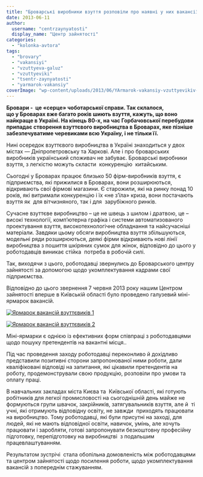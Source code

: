 ```yaml
---
title: "Броварські виробники взуття розповіли про наявні у них вакансії"
date: 2013-06-11
author: 
  username: "centrzaynyatosti"
  display_name: "Центр зайнятості"
categories: 
  - "kolonka-avtora"
tags: 
  - "brovary"
  - "vakansiyi"
  - "vzuttyeva-galuz"
  - "vzuttyeviki"
  - "tsentr-zaynyatosti"
  - "yarmarok-vakansiy"
coverImage: "wp-content/uploads/2013/06/YArmarok-vakansiy-vzuttyevikiv-2.jpg"
---
```


**Бровари -  це «серце» чоботарської справи. Так склалося, що у Броварах вже багато років шиють взуття, кажуть, що воно  найкраще в Україні. На кінець 80-х, на час Горбачовської перебудови припадає створення взуттєвого виробництва в Броварах, яке пізніше забезпечуватиме черевиками всю Україну, і не тільки її.**

Нині осередок взуттєвого виробництва в Україні знаходиться у двох містах — Дніпропетровську та Харкові. Але і про броварських виробників український споживач не забуває. Броварські виробники взуття, з легкістю можуть скласти  конкуренцію  китайським.

Сьогодні у Броварах працює близько 50 фірм-виробників взуття, є підприємства, які прижилися в Броварах, вони розширюються, відкривають свої фірмові магазини. Є старожили, які на ринку понад 10 років, які витримали конкуренцію і їх «не з’їла» криза, вони постачають взуття як  для вітчизняного, так і для  зарубіжного ринків.

Сучасне взуттєве виробництво – це не швець з шилом і дратвою, це – високі технології, комп’ютерна графіка і системи автоматизованого проектування взуття, високотехнологічне обладнання та найсучасніші матеріали. Завдяки цьому обсяги виробництва взуття збільшуються, модельні ряди розширюються, деякі фірми відкривають нові лінії виробництва з пошиття шкіряних сумок для жінок, відповідно до цього у роботодавців виникає стійка  потреба в робочій силі.

Так, виходячи з цього, роботодавці звернулись до Броварського центру зайнятості за допомогою щодо укомплектування кадрами свої підприємства.

Відповідно до цього звернення 7 червня 2013 року нашим Центром зайнятості вперше в Київській області було проведено галузевий міні-ярмарок вакансій.

[![Ярмарок вакансій взуттєвиків 1](https://mpz.brovary.org/wp-content/uploads/2013/06/YArmarok-vakansiy-vzuttyevikiv-1.jpg)](https://mpz.brovary.org/wp-content/uploads/2013/06/YArmarok-vakansiy-vzuttyevikiv-1.jpg)

[![Ярмарок вакансій взуттєвиків 2](https://mpz.brovary.org/wp-content/uploads/2013/06/YArmarok-vakansiy-vzuttyevikiv-2.jpg)](https://mpz.brovary.org/wp-content/uploads/2013/06/YArmarok-vakansiy-vzuttyevikiv-2.jpg)

Міні-ярмарки є однією із ефективних форм співпраці з роботодавцями щодо пошуку претендентів на вакантні місця..

Під час проведення заходу роботодавці переконливо й дохідливо представили позитивні сторони запропонованої ними роботи, дали кваліфіковані відповіді на запитання, які цікавили претендентів на роботу, продемонстрували свою продукцію, розповіли про умови та оплату праці.

В навчальних закладах міста Києва та  Київської області, які готують робітників для легкої промисловості на сьогоднішній день майже не формуються групи швачок, закрійників, затягувальників взуття, але й  ті учні, які отримують відповідну освіту, не завжди  приходять працювати  на виробництво. Тому роботодавці, які були присутні на заході, для людей, які не мають відповідної освіти, навичок, умінь, але хочуть працювати і заробляти, готові запропонувати безкоштовну професійну підготовку, перепідготовку на виробництві  з подальшим працевлаштуванням.

Результатом зустрічі  стала обопільна домовленість між роботодавцями та центром зайнятості щодо посилення роботи, щодо укомплектування вакансій з попереднім стажуванням.
